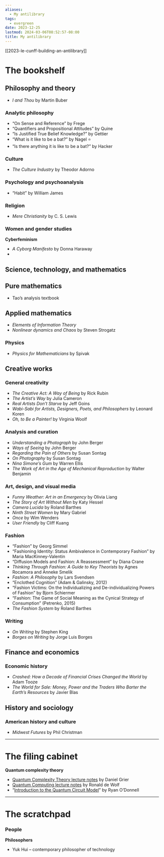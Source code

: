 ```yaml
---
aliases:
  - My antilibrary
tags:
  - evergreen
date: 2023-12-25
lastmod: 2024-03-06T08:52:57-08:00
title: My antilibrary
---
```

[[2023-le-cunff-building-an-antilibrary]]

# The bookshelf
## Philosophy and theory

- *I and Thou* by Martin Buber

### Analytic philosophy
- “On Sense and Reference” by Frege
- “Quantifiers and Propositional Attitudes” by Quine
- “Is Justified True Belief Knowledge?” by Gettier
- “What is it like to be a bat?” by Nagel ⭐
- “Is there anything it is like to be a bat?” by Hacker
### Culture
- *The Culture Industry* by Theodor Adorno

### Psychology and psychoanalysis

- “Habit” by William James
### Religion
- *Mere Christianity* by C. S. Lewis

### Women and gender studies

**Cyberfeminism**
- *A Cyborg Manifesto* by Donna Haraway
- 

## Science, technology, and mathematics

## Pure mathematics

- Tao’s analysis textbook
## Applied mathematics
- *Elements of Information Theory*
- *Nonlinear dynamics and Chaos* by Steven Strogatz

### Physics
- *Physics for Mathematicians* by Spivak
## Creative works

### General creativity
- *The Creative Act: A Way of Being* by Rick Rubin
- *The Artist’s Way* by Julia Cameron
- *Real Artists Don’t Starve* by Jeff Goins
- *Wabi-Sabi for Artists, Designers, Poets, and Philosophers* by Leonard Koren
- *Oh, to Be a Painter!* by Virginia Woolf

### Analysis and curation
- *Understanding a Photograph* by John Berger
- *Ways of Seeing* by John Berger
- *Regarding the Pain of Others* by Susan Sontag
- *On Photography* by Susan Sontag
- *Nina Simone’s Gum* by Warren Ellis
- *The Work of Art in the Age of Mechanical Reproduction* by Walter Benjamin

### Art, design, and visual media
- *Funny Weather: Art in an Emergency* by Olivia Liang
- *The Story of Art Without Men* by Katy Hessel
- *Camera Lucida* by Roland Barthes
- *Ninth Street Women* by Mary Gabriel
- *Once* by Wim Wenders
- *User Friendly* by Cliff Kuang

### Fashion
- “Fashion” by Georg Simmel
- “Fashioning Identity: Status Ambivalence in Contemporary Fashion” by Maria MacKinney-Valentin
- “Diffusion Models and Fashion: A Reassessment” by Diana Crane
- *Thinking Through Fashion: A Guide to Key Theorists* by Agnes Rocamora and Anneke Smelik
- *Fashion: A Philosophy* by Lars Svendsen
- “Enclothed Cognition” (Adam & Galinsky, 2012)
- “Fashion Victims: On the Individualizing and De-individualizing Powers of Fashion” by Bjorn Schiermer
- “Fashion: The Game of Social Meaning as the Cynical Strategy of Consumption” (Petrenko, 2015)
- *The Fashion System* by Roland Barthes

### Writing
- *On Writing* by Stephen King
- *Borges on Writing* by Jorge Luis Borges
## Finance and economics

### Economic history
- *Crashed: How a Decade of Financial Crises Changed the World* by Adam Tooze
- *The World for Sale: Money, Power and the Traders Who Barter the Earth’s Resources* by Javier Blas
## History and sociology

### American history and culture
- *Midwest Futures* by Phil Christman

---
# The filing cabinet

**Quantum complexity theory**
- [Quantum Complexity Theory lecture notes](https://danielgrier.com/courses/CSE291/Fa22/) by Daniel Grier
- [Quantum Computing lecture notes](https://arxiv.org/pdf/1907.09415.pdf) by Ronald de Wolf
- “[Introduction to the Quantum Circuit Model](https://www.cs.cmu.edu/~odonnell/quantum15/lecture01.pdf)” by Ryan O’Donnell

---
# The scratchpad

### People

**Philosophers**
- Yuk Hui – contemporary philosopher of technology
